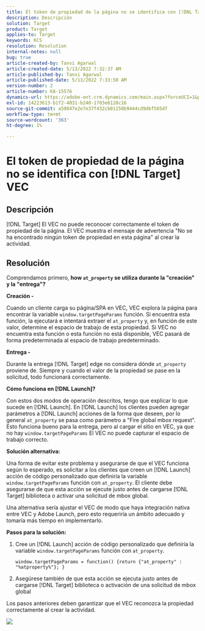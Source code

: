 ```yaml
---
title: El token de propiedad de la página no se identifica con [!DNL Target] VEC
description: Descripción
solution: Target
product: Target
applies-to: Target
keywords: KCS
resolution: Resolution
internal-notes: null
bug: true
article-created-by: Tanvi Agarwal
article-created-date: 5/13/2022 7:32:37 AM
article-published-by: Tanvi Agarwal
article-published-date: 5/13/2022 7:33:50 AM
version-number: 2
article-number: KA-15576
dynamics-url: https://adobe-ent.crm.dynamics.com/main.aspx?forceUCI=1&pagetype=entityrecord&etn=knowledgearticle&id=391ddcdb-8ed2-ec11-a7b5-00224809c27a
exl-id: 14223613-b1f2-4031-b240-1703e6128c16
source-git-commit: a59847e2e7e37f432cb01150b9444cd9dbf585df
workflow-type: tm+mt
source-wordcount: '363'
ht-degree: 1%

---
```


# El token de propiedad de la página no se identifica con [!DNL Target] VEC

## Descripción

[!DNL Target] El VEC no puede reconocer correctamente el token de propiedad de la página. El VEC muestra el mensaje de advertencia &quot;No se ha encontrado ningún token de propiedad en esta página&quot; al crear la actividad.

## Resolución

Comprendamos primero, <b>how `at_property` se utiliza durante la &quot;creación&quot; y la &quot;entrega&quot;?</b>

<b>Creación -</b>

Cuando un cliente carga su página/SPA en VEC, VEC explora la página para encontrar la variable `window.targetPageParams` función. Si encuentra esta función, la ejecutará e intentará extraer el `at_property` y, en función de este valor, determine el espacio de trabajo de esta propiedad. Si VEC no encuentra esta función o esta función no está disponible, VEC pasará de forma predeterminada al espacio de trabajo predeterminado.

<b>Entrega -</b>

Durante la entrega [!DNL Target] edge no considera dónde `at_property` proviene de. Siempre y cuando el valor de la propiedad se pase en la solicitud, todo funcionará correctamente.

<b>Cómo funciona en [!DNL Launch]?</b>

Con estos dos modos de operación descritos, tengo que explicar lo que sucede en [!DNL Launch]. En [!DNL Launch] los clientes pueden agregar parámetros a [!DNL Launch] acciones de la forma que deseen, por lo general `at_property` se pasa como parámetro a &quot;Fire global mbox request&quot;. Esto funciona bueno para la entrega, pero al cargar el sitio en VEC, ya que no hay `window.targetPageParams` El VEC no puede capturar el espacio de trabajo correcto.

<b>Solución alternativa:</b>

Una forma de evitar este problema y asegurarse de que el VEC funciona según lo esperado, es solicitar a los clientes que creen un [!DNL Launch] acción de código personalizado que definiría la variable `window.targetPageParams` función con `at_property`. El cliente debe asegurarse de que esta acción se ejecute justo antes de cargarse [!DNL Target] biblioteca o activar una solicitud de mbox global.

Una alternativa sería ajustar el VEC de modo que haya integración nativa entre VEC y Adobe Launch, pero esto requeriría un ámbito adecuado y tomaría más tiempo en implementarlo.

<b>Pasos para la solución:</b>

1. Cree un [!DNL Launch] acción de código personalizado que definiría la variable `window.targetPageParams` función con `at_property`.

   ```
   window.targetPageParams = function() {return {"at_property" : "%atproperty%"}; }
   ```

1. Asegúrese también de que esta acción se ejecuta justo antes de cargarse [!DNL Target] biblioteca o activación de una solicitud de mbox global

Los pasos anteriores deben garantizar que el VEC reconozca la propiedad correctamente al crear la actividad.

![](http://omniture.custhelp.com/ci/inlineImage/get/3018176/a5a902ecd7ac849bb5bf0fa7e22e14e7)
